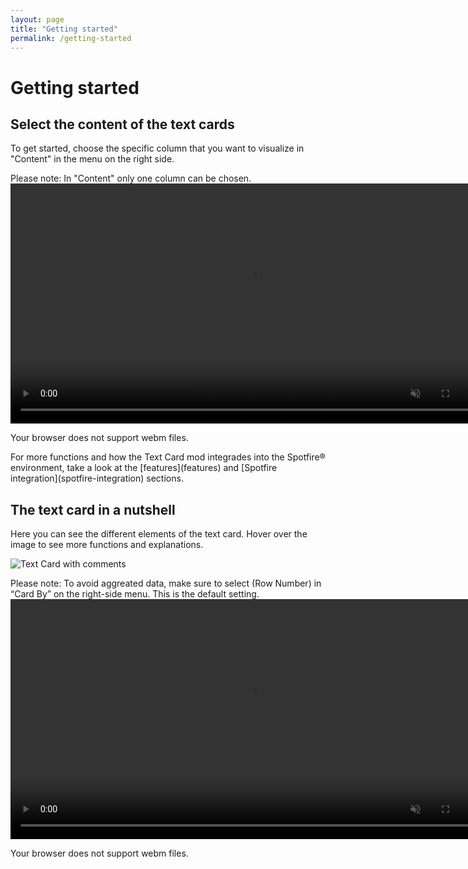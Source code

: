 ```yaml
---
layout: page
title: "Getting started"
permalink: /getting-started
---
```


# Getting started

## Select the content of the text cards
To get started, choose the specific column that you want to visualize in "Content" in the menu on the right side. 

Please note: 
In "Content" only one column can be chosen.
<video controls muted width="768">
  <source src="{{ site.baseurl }}/assets/webms/select-content.webm" type="video/webm">
  <p>Your browser does not support webm files.</p>
</video>
For more functions and how the Text Card mod integrades into the Spotfire® environment, take a look at the [features](features) and [Spotfire integration](spotfire-integration) sections.

## The text card in a nutshell
Here you can see the different elements of the text card. Hover over the image to see more functions and explanations.

<img src='{{ site.baseurl }}/assets/images/text-card-commented1.png' onmouseover="this.src='{{ site.baseurl }}/assets/images/text-card-commented2.png';" onmouseout="this.src='{{ site.baseurl }}/assets/images/text-card-commented1.png';" class="rounded shadow-new" alt="Text Card with comments"/>

<p> </p><p> </p>

Please note:
To avoid aggreated data, make sure to select (Row Number) in “Card By” on the right-side menu. This is the default setting.
<video controls muted width="768">
  <source src="{{ site.baseurl }}/assets/webms/select-row-number.webm" type="video/webm">
  <p>Your browser does not support webm files.</p>
</video>